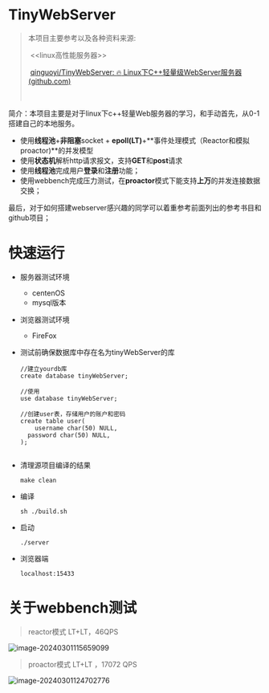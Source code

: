 # TinyWebServer

>本项目主要参考以及各种资料来源:
>
>​	<<linux高性能服务器>>
>
>​	[qinguoyi/TinyWebServer: :fire: Linux下C++轻量级WebServer服务器 (github.com)](https://github.com/qinguoyi/TinyWebServer)
>
>​	

简介：本项目主要是对于linux下c++轻量Web服务器的学习，和手动首先，从0-1搭建自己的本地服务。

- 使用**线程池**+**非阻塞**socket + **epoll(LT)**+**事件处理模式（Reactor和模拟proactor)**的并发模型
- 使用**状态机**解析http请求报文，支持**GET**和**post**请求
- 使用**线程池**完成用户**登录**和**注册**功能；
- 使用webbench完成压力测试，在**proactor**模式下能支持**上万**的并发连接数据交换；

最后，对于如何搭建webserver感兴趣的同学可以着重参考前面列出的参考书目和github项目；



# 快速运行

- 服务器测试环境

  - centenOS
  - mysql版本

- 浏览器测试环境

  - FireFox

- 测试前确保数据库中存在名为tinyWebServer的库

  ```mysql
  //建立yourdb库
  create database tinyWebServer;
  
  //使用
  use database tinyWebServer;
  
  //创建user表，存储用户的账户和密码
  create table user(
      username char(50) NULL,
  	password char(50) NULL,
  );
  
  
  ```

- 清理源项目编译的结果

  ```shell
  make clean
  ```

- 编译

  ```shell
  sh ./build.sh
  ```

- 启动

  ```shell
  ./server
  ```

- 浏览器端

  ```shell
  localhost:15433
  ```

  

# 关于webbench测试

> reactor模式  LT+LT，46QPS

![image-20240301115659099](C:\Users\11482\AppData\Roaming\Typora\typora-user-images\image-20240301115659099.png)



>  proactor模式 LT+LT ，17072 QPS

![image-20240301124702776](C:\Users\11482\AppData\Roaming\Typora\typora-user-images\image-20240301124702776.png)